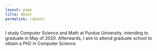 ```yaml
---
layout: page
title: About
permalink: /about/
---
```


I study Computer Science and Math at Purdue University, intending to graduate in May of 2020. Afterwards, I aim to attend graduate school to obtain a PhD in Computer Science.